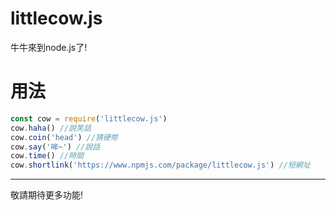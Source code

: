 # littlecow.js
牛牛來到node.js了!
# 用法
```js
const cow = require('littlecow.js')
cow.haha() //說笑話
cow.coin('head') //猜硬幣
cow.say('哞~') //說話
cow.time() //時間
cow.shortlink('https://www.npmjs.com/package/littlecow.js') //短網址
```
***
敬請期待更多功能!